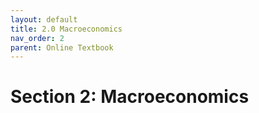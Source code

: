 ```yaml
---
layout: default
title: 2.0 Macroeconomics
nav_order: 2
parent: Online Textbook
---
```


# Section 2: Macroeconomics
